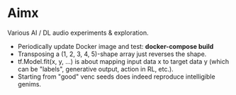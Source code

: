 # Aimx

Various AI / DL audio experiments & exploration.

* Periodically update Docker image and test: **docker-compose build**
* Transposing a (1, 2, 3, 4, 5)-shape array just reverses the shape.
* tf.Model.fit(x, y, ...) is about mapping input data x to target data y (which can be "labels", generative output, action in RL, etc.).
* Starting from "good" venc seeds does indeed reproduce intelligible genims.
